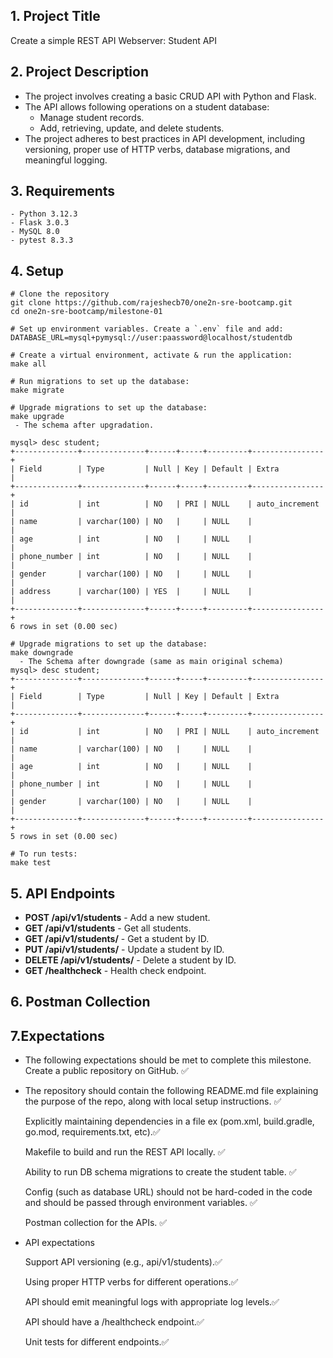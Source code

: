 ## 1. Project Title
  Create a simple REST API Webserver:  Student API

## 2. Project Description

  - The project involves creating a basic CRUD API with Python and Flask. 
  - The API allows following operations on a student database:
    - Manage student records.
    - Add, retrieving, update, and delete students.
  - The project adheres to best practices in API development, including versioning, proper use of HTTP verbs, database migrations, and meaningful logging.

## 3. Requirements
    - Python 3.12.3
    - Flask 3.0.3
    - MySQL 8.0
    - pytest 8.3.3

## 4. Setup
   
   ```
   # Clone the repository
   git clone https://github.com/rajeshecb70/one2n-sre-bootcamp.git
   cd one2n-sre-bootcamp/milestone-01
   ```
   ```
   # Set up environment variables. Create a `.env` file and add:
   DATABASE_URL=mysql+pymysql://user:paassword@localhost/studentdb
   ```
   ```
   # Create a virtual environment, activate & run the application:
   make all
   ```
```
# Run migrations to set up the database:
make migrate
``` 
```
# Upgrade migrations to set up the database:
make upgrade
 - The schema after upgradation.

mysql> desc student;
+--------------+--------------+------+-----+---------+----------------+
| Field        | Type         | Null | Key | Default | Extra          |
+--------------+--------------+------+-----+---------+----------------+
| id           | int          | NO   | PRI | NULL    | auto_increment |
| name         | varchar(100) | NO   |     | NULL    |                |
| age          | int          | NO   |     | NULL    |                |
| phone_number | int          | NO   |     | NULL    |                |
| gender       | varchar(100) | NO   |     | NULL    |                |
| address      | varchar(100) | YES  |     | NULL    |                |
+--------------+--------------+------+-----+---------+----------------+
6 rows in set (0.00 sec)

```

```
# Upgrade migrations to set up the database:
make downgrade
  - The Schema after downgrade (same as main original schema)
mysql> desc student;
+--------------+--------------+------+-----+---------+----------------+
| Field        | Type         | Null | Key | Default | Extra          |
+--------------+--------------+------+-----+---------+----------------+
| id           | int          | NO   | PRI | NULL    | auto_increment |
| name         | varchar(100) | NO   |     | NULL    |                |
| age          | int          | NO   |     | NULL    |                |
| phone_number | int          | NO   |     | NULL    |                |
| gender       | varchar(100) | NO   |     | NULL    |                |
+--------------+--------------+------+-----+---------+----------------+
5 rows in set (0.00 sec)
```

```
# To run tests:
make test
```
## 5. API Endpoints

- **POST /api/v1/students** - Add a new student.
- **GET /api/v1/students** - Get all students.
- **GET /api/v1/students/<id>** - Get a student by ID.
- **PUT /api/v1/students/<id>** - Update a student by ID.
- **DELETE /api/v1/students/<id>** - Delete a student by ID.
- **GET /healthcheck** - Health check endpoint.
  

## 6. Postman Collection

## 7.Expectations
   -  The following expectations should be met to complete this milestone.
         Create a public repository on GitHub. ✅
      
   -  The repository should contain the following
         README.md file explaining the purpose of the repo, along with local setup instructions. ✅
         
         Explicitly maintaining dependencies in a file ex (pom.xml, build.gradle, go.mod, requirements.txt, etc).✅

         Makefile to build and run the REST API locally. ✅

         Ability to run DB schema migrations to create the student table. ✅

         Config (such as database URL) should not be hard-coded in the code and should be passed through environment variables. ✅

         Postman collection for the APIs. ✅

   -  API expectations

         Support API versioning (e.g., api/v1/students).✅

         Using proper HTTP verbs for different operations.✅

         API should emit meaningful logs with appropriate log levels.✅

         API should have a /healthcheck endpoint.✅

         Unit tests for different endpoints.✅